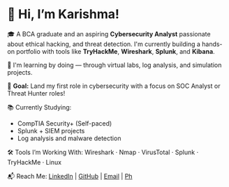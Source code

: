 # 👋 Hi, I’m Karishma!

🎓 A BCA graduate and an aspiring **Cybersecurity Analyst** passionate about ethical hacking, and threat detection. I'm currently building a hands-on portfolio with tools like **TryHackMe**, **Wireshark**, **Splunk**, and **Kibana**.

🧠 I'm learning by doing — through virtual labs, log analysis, and simulation projects.

🔐 **Goal:** Land my first role in cybersecurity with a focus on SOC Analyst or Threat Hunter roles!

📚 Currently Studying:
- CompTIA Security+ (Self-paced)
- Splunk + SIEM projects
- Log analysis and malware detection

🛠️ Tools I’m Working With:
Wireshark · Nmap · VirusTotal · Splunk · TryHackMe · Linux

📬 Reach Me:
[LinkedIn](https://www.linkedin.com/in/karishma-ravindran-11795b2a9/) | [GitHub](https://github.com/HackThePath) | [Email](karishmaravi.s2508@gmail.com) | [Ph](9108011177)
